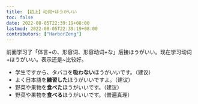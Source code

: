 ```yaml
---
title: 【初上】动词+ほうがいい
toc: false
date: 2022-08-05T22:39:19+08:00
lastmod: 2022-08-05T22:39:19+08:00
contributors: ["HarborZeng"]
---
```


前面学习了「体言+の、形容词、形容动词+な」后接ほうがいい。现在学习动词+ほうがいい。表示还是~比较好。

- 学生ですから、タバコを**吸わない**ほうがいいです。（建议）
- よく日本語を**練習した**ほうがいいですよ。（建议）
- 野菜や果物を**食べた**ほうがいいです。（建议）
- 野菜や果物を**食べる**ほうがいいです。（普遍真理）

